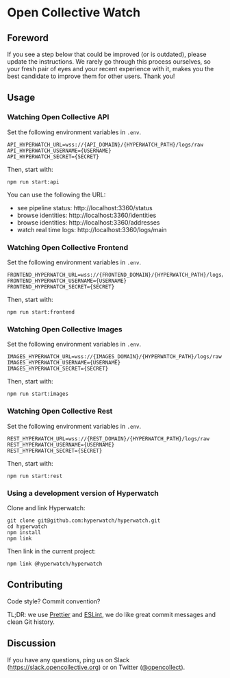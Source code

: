 # Open Collective Watch

## Foreword

If you see a step below that could be improved (or is outdated), please update the instructions. We rarely go through this process ourselves, so your fresh pair of eyes and your recent experience with it, makes you the best candidate to improve them for other users. Thank you!

## Usage

### Watching Open Collective API

Set the following environment variables in `.env`.

```
API_HYPERWATCH_URL=wss://{API_DOMAIN}/{HYPERWATCH_PATH}/logs/raw
API_HYPERWATCH_USERNAME={USERNAME}
API_HYPERWATCH_SECRET={SECRET}
```

Then, start with:

```
npm run start:api
```

You can use the following the URL:

- see pipeline status: http://localhost:3360/status
- browse identities: http://localhost:3360/identities
- browse identities: http://localhost:3360/addresses
- watch real time logs: http://localhost:3360/logs/main

### Watching Open Collective Frontend

Set the following environment variables in `.env`.

```
FRONTEND_HYPERWATCH_URL=wss://{FRONTEND_DOMAIN}/{HYPERWATCH_PATH}/logs/raw
FRONTEND_HYPERWATCH_USERNAME={USERNAME}
FRONTEND_HYPERWATCH_SECRET={SECRET}
```

Then, start with:

```
npm run start:frontend
```

### Watching Open Collective Images

Set the following environment variables in `.env`.

```
IMAGES_HYPERWATCH_URL=wss://{IMAGES_DOMAIN}/{HYPERWATCH_PATH}/logs/raw
IMAGES_HYPERWATCH_USERNAME={USERNAME}
IMAGES_HYPERWATCH_SECRET={SECRET}
```

Then, start with:

```
npm run start:images
```

### Watching Open Collective Rest

Set the following environment variables in `.env`.

```
REST_HYPERWATCH_URL=wss://{REST_DOMAIN}/{HYPERWATCH_PATH}/logs/raw
REST_HYPERWATCH_USERNAME={USERNAME}
REST_HYPERWATCH_SECRET={SECRET}
```

Then, start with:

```
npm run start:rest
```

### Using a development version of Hyperwatch

Clone and link Hyperwatch:

```
git clone git@github.com:hyperwatch/hyperwatch.git
cd hyperwatch
npm install
npm link
```

Then link in the current project:

```
npm link @hyperwatch/hyperwatch
```

## Contributing

Code style? Commit convention?

TL;DR: we use [Prettier](https://prettier.io/) and [ESLint](https://eslint.org/), we do like great commit messages and clean Git history.

## Discussion

If you have any questions, ping us on Slack
(https://slack.opencollective.org) or on Twitter
([@opencollect](https://twitter.com/opencollect)).
